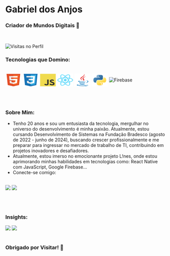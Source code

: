 # Gabriel dos Anjos
### Criador de Mundos Digitais 🚀
<br>

![Visitas no Perfil](https://komarev.com/ghpvc/?username=anjosgabriel)


### Tecnologias que Domino:

<div style="display: inline_block"><br>
  <img align="center" alt="HTML" height="40" width="50" src="https://raw.githubusercontent.com/devicons/devicon/master/icons/html5/html5-original.svg">
  <img align="center" alt="CSS" height="40" width="50" src="https://raw.githubusercontent.com/devicons/devicon/master/icons/css3/css3-original.svg">
  <img align="center" alt="Js" height="40" width="50" src="https://raw.githubusercontent.com/devicons/devicon/master/icons/javascript/javascript-original.svg">
  <img align="center" alt="React-Native" height="40" width="50" src="https://raw.githubusercontent.com/devicons/devicon/master/icons/react/react-original.svg">
  <img align="center" alt="Java" height="40" width="50" src="https://raw.githubusercontent.com/devicons/devicon/master/icons/java/java-original.svg">
  <img align="center" alt="Python" height="40" width="50" src="https://raw.githubusercontent.com/devicons/devicon/master/icons/python/python-original.svg">
  <img align="center" alt="Firebase" height="40" width="50" src="https://cdn.jsdelivr.net/gh/devicons/devicon@latest/icons/firebase/firebase-original.svg" />       
</div>

<br><br>

### Sobre Mim:

- Tenho 20 anos e sou um entusiasta da tecnologia, mergulhar no universo do desenvolvimento é minha paixão. Atualmente, estou cursando Desenvolvimento de Sistemas na Fundação Bradesco (agosto de 2022 - junho de 2024), buscando crescer profissionalmente e me preparar para ingressar no mercado de trabalho de TI, contribuindo em projetos inovadores e desafiadores.
- Atualmente, estou imerso no emocionante projeto L!nes, onde estou aprimorando minhas habilidades em tecnologias como: React Native com JavaScript, Google Firebase...
- Conecte-se comigo:
<br>
<div> 
 <a href="https://www.linkedin.com/in/anjosgabriel/" target="_blank"><img src="https://img.shields.io/badge/-LinkedIn-%230077B5?style=for-the-badge&logo=linkedin&logoColor=white" target="_blank"></a>
 <a href = "mailto:anjosgabriel86@gmail.com"><img src="https://img.shields.io/badge/-Gmail-%23333?style=for-the-badge&logo=gmail&logoColor=red" target="_blank"></a>
</div>

<br><br>
  
### Insights:

<div>
   <a href="https://beacons.ai/anjosgabriel"></a>
   <img height="180em" src="https://github-readme-stats.vercel.app/api?username=anjosgabriel&show_icons=true&theme=merko&include_all_commits=true&count_private=true"/>
    <img height="180em" src="https://github-readme-stats.vercel.app/api/top-langs/?username=anjosgabriel&layout=compact&langs_count=16&theme=merko"/>
</div>

<br>

### Obrigado por Visitar! 🙌
